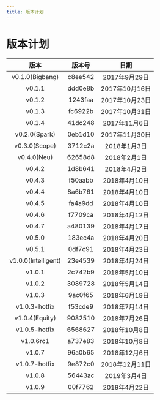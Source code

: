 ```yaml
---
title: 版本计划
---
```


# 版本计划

| 版本 | 版本号 | 日期 |
| :---: | :---: | :---: |
| v0.1.0(Bigbang) | c8ee542 | 2017年9月29日 |
| v0.1.1 | ddd0e8b | 2017年10月16日 |
| v0.1.2 | 1243faa | 2017年10月23日 |
| v0.1.3 | fc6922b | 2017年10月31日 |
| v0.1.4 | 41dc248 | 2017年11月6日 |
| v0.2.0(Spark) | 0eb1d10 | 2017年11月30日 |
| v0.3.0(Scope) | 3712c2a | 2018年1月3日 |
| v0.4.0(Neu) | 62658d8 | 2018年2月1日 |
| v0.4.2 | 1d8b641 | 2018年4月2日 |
| v0.4.3 | f50aabb | 2018年4月10日 |
| v0.4.4 | 8a6b761 | 2018年4月10日 |
| v0.4.5 | fa4a9dd | 2018年4月10日 |
| v0.4.6 | f7709ca | 2018年4月12日 |
| v0.4.7 | a480139 | 2018年4月17日 |
| v0.5.0 | 183ec4a | 2018年4月20日 |
| v0.5.1 | 0df7c91 | 2018年4月23日 |
| v1.0.0(Intelligent) | 23e4539 | 2018年4月24日 |
| v1.0.1 | 2c742b9 | 2018年5月10日 |
| v1.0.2 | 3089728 | 2018年5月14日 |
| v1.0.3 | 9ac0f65 | 2018年6月19日 |
| v1.0.3-hotfix | f53cde9 | 2018年7月14日 |
| v1.0.4(Equity) | 9082510 | 2018年7月26日 |
| v1.0.5-hotfix | 6568627 | 2018年10月8日 |
| v1.0.6rc1 | a737e83 | 2018年10月8日 |
| v1.0.7 | 96a0b65 | 2018年12月6日 |
| v1.0.7-hotfix | 9e872c0 | 2018年12月11日 |
| v1.0.8 | 56443ac | 2019年3月4日 |
| v1.0.9 | 00f7762 | 2019年4月22日  |




